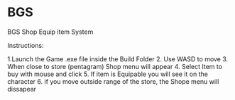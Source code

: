 # BGS
BGS Shop Equip item System

Instructions:

1.Launch the Game .exe file inside the Build Folder
2. Use WASD to move
3. When close to store (pentagram) Shop menu will appear
4. Select Item to buy with mouse and click
5. If item is Equipable you will see it on the character
6. if you move outside range of the store, the Shope menu will dissapear
